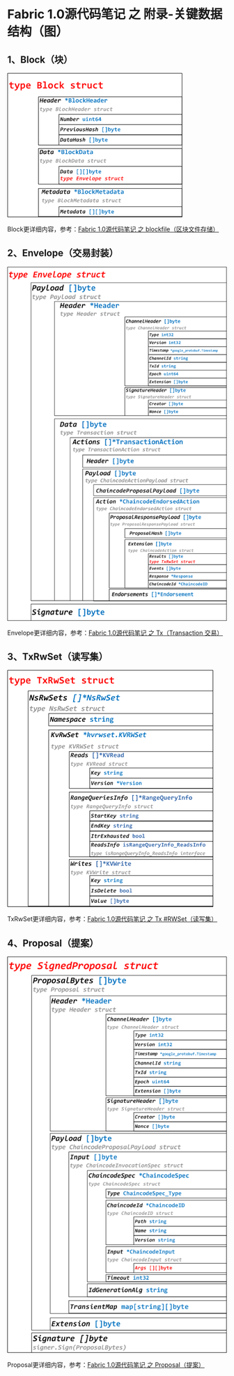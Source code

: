 # Fabric 1.0源代码笔记 之 附录-关键数据结构（图）

## 1、Block（块）

![](../blockfile/Block.png)

Block更详细内容，参考：[Fabric 1.0源代码笔记 之 blockfile（区块文件存储）](../blockfile/README.md)

## 2、Envelope（交易封装）

![](../tx/Envelope.png)

Envelope更详细内容，参考：[Fabric 1.0源代码笔记 之 Tx（Transaction 交易）](../tx/README.md)

## 3、TxRwSet（读写集）

![](../tx/TxRwSet.png)

TxRwSet更详细内容，参考：[Fabric 1.0源代码笔记 之 Tx #RWSet（读写集）](../tx/rwset.md)

## 4、Proposal（提案）

![](../proposal/SignedProposal.png)

Proposal更详细内容，参考：[Fabric 1.0源代码笔记 之 Proposal（提案）](../proposal/README.md)
